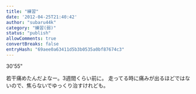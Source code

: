 ```yaml
---
title: "練習"
date: '2012-04-25T21:40:42'
author: "subaru44k"
category: "練習(弱)"
status: "publish"
allowComments: true
convertBreaks: false
entryHash: "69aee0a63411d5b3b0535a0bf87674c3"
---
```

30'55"

若干痛めたんだよなー。3週間くらい前に。
走ってる時に痛みが出るほどではないので、焦らないでゆっくり治すけれども。
